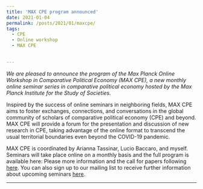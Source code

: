 ```yaml
---
title: 'MAX CPE program announced'
date: 2021-01-04
permalink: /posts/2021/01/maxcpe/
tags:
  - CPE
  - Online workshop
  - MAX CPE
 

---
```


*We are pleased to announce the program of the Max Planck Online Workshop in Comparative Political Economy (MAX CPE), a new monthly online seminar series in comparative political economy hosted by the Max Planck Institute for the Study of Societies.*

Inspired by the success of online seminars in neighboring fields, MAX CPE aims to foster exchanges, connections, and conversations in the global community of scholars of comparative political economy (CPE) and beyond. MAX CPE will provide a forum for the presentation and discussion of new research in CPE, taking advantage of the online format to transcend the usual territorial boundaries even beyond the COVID-19 pandemic. 

MAX CPE is coordinated by Arianna Tassinar, Lucio Baccaro, and myself. Seminars will take place online on a monthly basis and the full program is available here: Please more information and the call for papers following [here](https://www.mpifg.de/projects/max-cpe/index_en.asp). You can also sign up to our mailing list to receive further information about upcoming seminars [here](https://www.mpifg.de/projects/max-cpe/signup-form.asp).

------